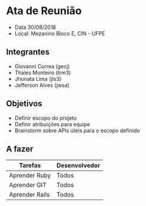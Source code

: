 # Ata de Reunião

- Data 30/08/2018
- Local: Mezanino Bloco E, CIN - UFPE

## Integrantes
- Giovanni Correa (gecj)
- Thales Monteiro (trm3)
- Jhonata Lima (jls3)
- Jefferson Alves (jwsa)

## Objetivos

- Definir escopo do projeto
- Definir atribuições para equipe
- Brainstorm sobre APIs úteis para o escopo definido

## A fazer

Tarefas | Desenvolvedor
--------|-------------
Aprender Ruby | Todos
Aprender GIT | Todos
Aprender Rails | Todos


